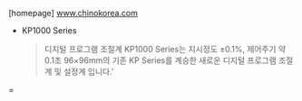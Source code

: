 [homepage] www.chinokorea.com

- KP1000 Series 
  > 디지털 프로그램 조절계
  > KP1000 Series는 지시정도 ±0.1%, 제어주기 약 0.1초 96×96mm의 기존 KP Series를 계승한 새로운 디지털 프로그램 조절계 및 설정계 입니다.'
 
=
